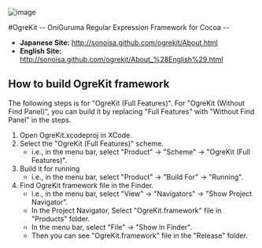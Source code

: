 ![image](http://sonoisa.github.com/ogrekit/About_%28English%29_files/OgreKitLogo.gif)

#OgreKit
-- OniGuruma Regular Expression Framework for Cocoa --

* **Japanese Site:** http://sonoisa.github.com/ogrekit/About.html
* **English Site:** http://sonoisa.github.com/ogrekit/About_%28English%29.html


## How to build OgreKit framework

The following steps is for "OgreKit (Full Features)". For "OgreKit (Without Find Panel)", you can build it by replacing "Full Features" with "Without Find Panel" in the steps.

1. Open OgreKit.xcodeproj in XCode.
1. Select the "OgreKit (Full Features)" scheme.
    * i.e., in the menu bar, select "Product" -> "Scheme" -> "OgreKit (Full Features)".
1. Build it for running
    * i.e., in the menu bar, select "Product" -> "Build For" -> "Running".
1. Find OgreKit framework file in the Finder.
    * i.e., in the menu bar, select "View" -> "Navigators" -> "Show Project Navigator".
    * In the Project Navigator, Select "OgreKit.framework" file in "Products" folder.
    * In the menu bar, select "File" -> "Show in Finder".
    * Then you can see "OgreKit.framework" file in the "Release" folder.
